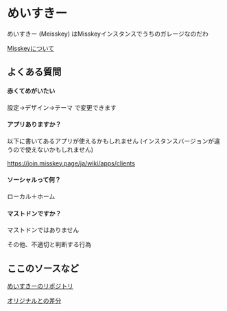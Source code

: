 # めいすきー
めいすきー (Meisskey) はMisskeyインスタンスでうちのガレージなのだわ

[Misskeyについて](https://joinmisskey.github.io/ja/)

## よくある質問

#### 赤くてめがいたい
設定→デザイン→テーマ で変更できます

#### アプリありますか？
以下に書いてあるアプリが使えるかもしれません (インスタンスバージョンが違うので使えないかもしれません)

https://join.misskey.page/ja/wiki/apps/clients

#### ソーシャルって何？  
ローカル＋ホーム

#### マストドンですか？
マストドンではありません

その他、不適切と判断する行為

## ここのソースなど

[めいすきーのリポジトリ](https://github.com/mei23/misskey/tree/mei-m544)  

[オリジナルとの差分](misskey_m544_diff.md)
